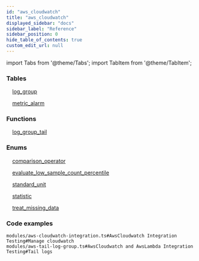 ```yaml
---
id: "aws_cloudwatch"
title: "aws_cloudwatch"
displayed_sidebar: "docs"
sidebar_label: "Reference"
sidebar_position: 0
hide_table_of_contents: true
custom_edit_url: null
---
```


import Tabs from '@theme/Tabs';
import TabItem from '@theme/TabItem';

<Tabs>
  <TabItem value="Components" label="Components" default>

### Tables

    [log_group](../../classes/aws_cloudwatch_entity_log_group.LogGroup)

    [metric_alarm](../../classes/aws_cloudwatch_entity_metric_alarm.MetricAlarm)

### Functions
    [log_group_tail](../../classes/aws_cloudwatch_rpcs_log_group_tail.LogGroupTailRpc)

### Enums
    [comparison_operator](../../enums/aws_cloudwatch_entity_metric_alarm.comparisonOperatorEnum)

    [evaluate_low_sample_count_percentile](../../enums/aws_cloudwatch_entity_metric_alarm.evaluateLowSampleCountPercentileEnum)

    [standard_unit](../../enums/aws_cloudwatch_entity_metric_alarm.standardUnitEnum)

    [statistic](../../enums/aws_cloudwatch_entity_metric_alarm.statisticEnum)

    [treat_missing_data](../../enums/aws_cloudwatch_entity_metric_alarm.treatMissingDataEnum)

</TabItem>
  <TabItem value="Code examples" label="Code examples">

### Code examples

```testdoc
modules/aws-cloudwatch-integration.ts#AwsCloudwatch Integration Testing#Manage cloudwatch
modules/aws-tail-log-group.ts#AwsCloudwatch and AwsLambda Integration Testing#Tail logs
```

</TabItem>
</Tabs>
